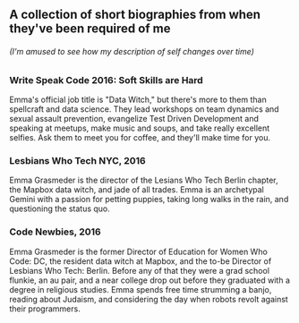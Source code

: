 ## A collection of short biographies from when they've been required of me
###### (I'm amused to see how my description of self changes over time)


### Write Speak Code 2016: Soft Skills are Hard
Emma's official job title is "Data Witch," but there's more to them than spellcraft and data science. They lead workshops on team dynamics and sexual assault prevention, evangelize Test Driven Development and speaking at meetups, make music and soups, and take really excellent selfies. Ask them to meet you for coffee, and they'll make time for you. 

### Lesbians Who Tech NYC, 2016
Emma Grasmeder is the director of the Lesians Who Tech Berlin chapter, the Mapbox data witch, and jade of all trades. 
Emma is an archetypal Gemini with a passion for petting puppies, taking long walks in the rain, and questioning the status quo.

### Code Newbies, 2016
Emma Grasmeder is the former Director of Education for Women Who Code: DC, the resident data witch at Mapbox, and the to-be Director of Lesbians Who Tech: Berlin. Before any of that they were a grad school flunkie, an au pair, and a near college drop out before they graduated with a degree in religious studies. Emma spends free time strumming a banjo, reading about Judaism, and considering the day when robots revolt against their programmers. 
